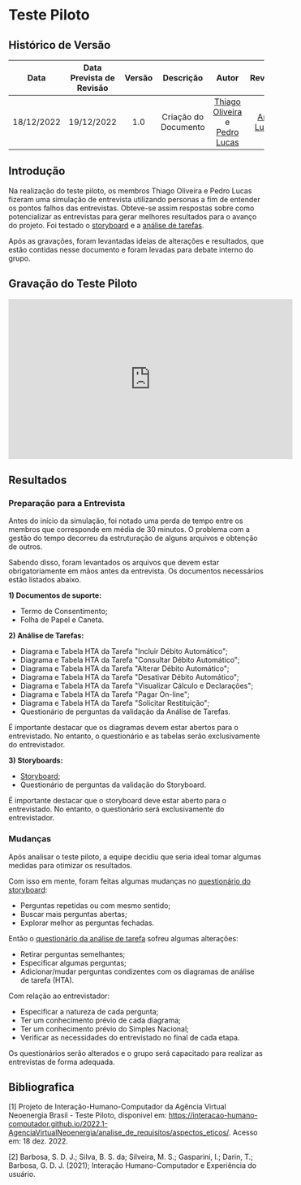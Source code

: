 # Teste Piloto

## Histórico de Versão
|Data|Data Prevista de Revisão|Versão|Descrição|Autor|Revisor|
| :----------: |:----------:| :------: | :-----------: | :---------: |:---------: |
|18/12/2022|19/12/2022|1.0|Criação do Documento| [Thiago Oliveira](https://github.com/Thiab394) e [Pedro Lucas](https://github.com/PedroLSF)|[Ana Luiza](https://github.com/AnHoff)|

## Introdução
Na realização do teste piloto, os membros Thiago Oliveira e Pedro Lucas fizeram uma simulação de entrevista utilizando personas a fim de entender os pontos falhos das entrevistas. Obteve-se assim respostas sobre como potencializar as entrevistas para gerar melhores resultados para o avanço do projeto. Foi testado o [storyboard](Storyboard/PlanejamentoAvStoryboard.md) e a [análise de tarefas](https://interacao-humano-computador.github.io/2022.2-SimplesNacional/Tarefas/Analise/).

Após as gravações, foram levantadas ideias de alterações e resultados, que estão contidas nesse documento e foram levadas para debate interno do grupo. 

## Gravação do Teste Piloto

<iframe width="560" height="315" src="https://www.youtube-nocookie.com/embed/mdLhP_vi53A" title="YouTube video player" frameborder="0" allow="accelerometer; autoplay; clipboard-write; encrypted-media; gyroscope; picture-in-picture" allowfullscreen></iframe>

## Resultados
### Preparação para a Entrevista
Antes do início da simulação, foi notado uma perda de tempo entre os membros que corresponde em média de 30 minutos. O problema com a gestão do tempo decorreu da estruturação de alguns arquivos e obtenção de outros.

Sabendo disso, foram levantados os arquivos que devem estar obrigatoriamente em mãos antes da entrevista. Os documentos necessários estão listados abaixo.

**1) Documentos de suporte:**

* Termo de Consentimento;
* Folha de Papel e Caneta.

**2) Análise de Tarefas:**

* Diagrama e Tabela HTA da Tarefa "Incluir Débito Automático";
* Diagrama e Tabela  HTA da Tarefa "Consultar Débito Automático";
* Diagrama e Tabela  HTA da Tarefa "Alterar Débito Automático";
* Diagrama e Tabela  HTA da Tarefa "Desativar Débito Automático";
* Diagrama e Tabela  HTA da Tarefa "Visualizar Cálculo e Declarações";
* Diagrama e Tabela  HTA da Tarefa "Pagar On-line";
* Diagrama e Tabela  HTA da Tarefa "Solicitar Restituição";
* Questionário de perguntas da validação da Análise de Tarefas.

É importante destacar que os diagramas devem estar abertos para o entrevistado. No entanto, o questionário e as tabelas serão exclusivamente do entrevistador.

**3) Storyboards:**

* [Storyboard](Storyboard/PlanejamentoAvStoryboard.md);
* Questionário de perguntas da validação do Storyboard.

É importante destacar que o storyboard deve estar aberto para o entrevistado. No entanto, o questionário será exclusivamente do entrevistador.

### Mudanças
Após analisar o teste piloto, a equipe decidiu que seria ideal tomar algumas medidas para otimizar os resultados. 

Com isso em mente, foram feitas algumas mudanças no [questionário do storyboard](https://interacao-humano-computador.github.io/2022.2-SimplesNacional/Avaliacoes/Storyboard/PlanejamentoAvStoryboard/):

* Perguntas repetidas ou com mesmo sentido;
* Buscar mais perguntas abertas;
* Explorar melhor as perguntas fechadas.

Então o [questionário da análise de tarefa](https://interacao-humano-computador.github.io/2022.2-SimplesNacional/Avaliacoes/AnaliseDeTarefas/PlanejamentoAvAnaliseDeTarefas/)
sofreu algumas alterações:

* Retirar perguntas semelhantes;
* Especificar algumas perguntas;
* Adicionar/mudar perguntas condizentes com os diagramas de análise de tarefa (HTA).

Com relação ao entrevistador:

* Especificar a natureza de cada pergunta;
* Ter um conhecimento prévio de cada diagrama;
* Ter um conhecimento prévio do Simples Nacional;
* Verificar as necessidades do entrevistado no final de cada etapa.

Os questionários serão alterados e o grupo será capacitado para realizar as entrevistas de forma adequada.

## Bibliografica

[1] Projeto de Interação-Humano-Computador da Agência Virtual Neoenergia Brasil - Teste Piloto, disponivel em: https://interacao-humano-computador.github.io/2022.1-AgenciaVirtualNeoenergia/analise_de_requisitos/aspectos_eticos/. Acesso em: 18 dez. 2022.

[2] Barbosa, S. D. J.; Silva, B. S. da; Silveira, M. S.; Gasparini, I.; Darin, T.; Barbosa, G. D. J. (2021); Interação Humano-Computador e Experiência do usuário.
